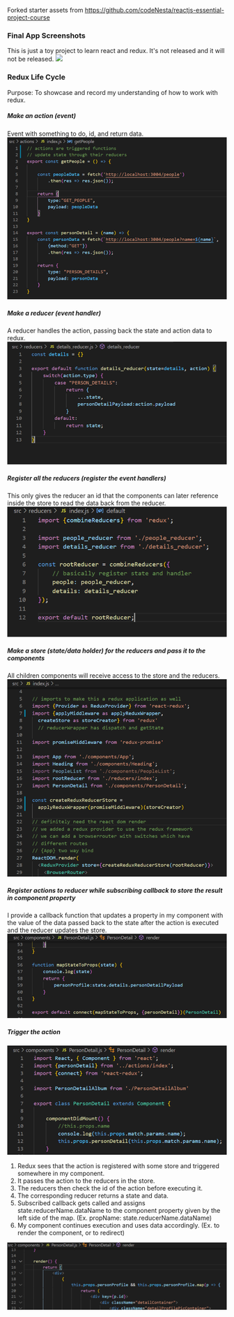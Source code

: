 Forked starter assets from https://github.com/codeNesta/reactjs-essential-project-course
### Final App Screenshots
This is just a toy project to learn react and redux. It's not released and it will not be released.
![](./public/readme/final_screenshot.PNG)

### Redux Life Cycle
Purpose: To showcase and record my understanding of how to work with redux.

##### Make an action (event)
Event with something to do, id, and return data.
![](./public/readme/action.PNG)

##### Make a reducer (event handler)
A reducer handles the action, passing back the state and action data to redux.
![](./public/readme/reducer.PNG)

##### Register all the reducers (register the event handlers)
This only gives the reducer an id that the components can later reference inside the store to read the data back from the reducer.
![](./public/readme/register_reducers.PNG)

##### Make a store (state/data holder) for the reducers and pass it to the components
All children components will receive access to the store and the reducers.
![](./public/readme/create_store.PNG)

##### Register actions to reducer while subscribing callback to store the result in component property
I provide a callback function that updates a property in my component with the value of the data passed back to the state after the action is executed and the reducer updates the store.
![](./public/readme/register_actions.PNG)

##### Trigger the action
![](./public/readme/trigger_action.PNG)

1. Redux sees that the action is registered with some store and triggered somewhere in my component. 
2. It passes the action to the reducers in the store. 
3. The reducers then check the id of the action before executing it.
4. The corresponding reducer returns a state and data.
5. Subscribed callback gets called and assigns state.reducerName.dataName to the component property given by the left side of the map. (Ex. propName: state.reducerName.dataName)
6. My component continues execution and uses data accordingly. (Ex. to render the component, or to redirect)

![](./public/readme/render_data.PNG)
